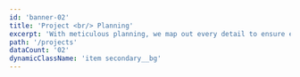 ```yaml
---
id: 'banner-02'
title: 'Project <br/> Planning'
excerpt: 'With meticulous planning, we map out every detail to ensure efficient execution, keeping you informed and involved at every step of the journey.'
path: '/projects'
dataCount: '02'
dynamicClassName: 'item secondary__bg'
---
```

